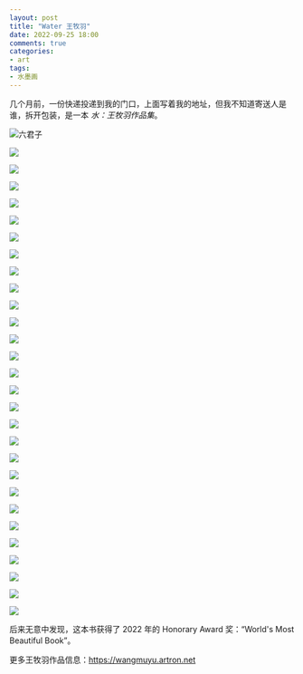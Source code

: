```yaml
---
layout: post
title: "Water 王牧羽"
date: 2022-09-25 18:00
comments: true
categories:
- art
tags:
- 水墨画
---
```


几个月前，一份快递投递到我的门口，上面写着我的地址，但我不知道寄送人是谁，拆开包装，是一本 _水：王牧羽作品集_。

![六君子](https://rankun203-github-io.oss-cn-hangzhou.aliyuncs.com/assets/images/2022-09-25-water/water-1.jpeg)

![](https://rankun203-github-io.oss-cn-hangzhou.aliyuncs.com/assets/images/2022-09-25-water/water-9.jpeg)

![](https://rankun203-github-io.oss-cn-hangzhou.aliyuncs.com/assets/images/2022-09-25-water/water-11.jpeg)

![](https://rankun203-github-io.oss-cn-hangzhou.aliyuncs.com/assets/images/2022-09-25-water/water-15.jpeg)

![](https://rankun203-github-io.oss-cn-hangzhou.aliyuncs.com/assets/images/2022-09-25-water/water-2.jpeg)

![](https://rankun203-github-io.oss-cn-hangzhou.aliyuncs.com/assets/images/2022-09-25-water/water-3.jpeg)

![](https://rankun203-github-io.oss-cn-hangzhou.aliyuncs.com/assets/images/2022-09-25-water/water-4.jpeg)

![](https://rankun203-github-io.oss-cn-hangzhou.aliyuncs.com/assets/images/2022-09-25-water/water-5.jpeg)

![](https://rankun203-github-io.oss-cn-hangzhou.aliyuncs.com/assets/images/2022-09-25-water/water-6.jpeg)

![](https://rankun203-github-io.oss-cn-hangzhou.aliyuncs.com/assets/images/2022-09-25-water/water-7.jpeg)

![](https://rankun203-github-io.oss-cn-hangzhou.aliyuncs.com/assets/images/2022-09-25-water/water-8.jpeg)

![](https://rankun203-github-io.oss-cn-hangzhou.aliyuncs.com/assets/images/2022-09-25-water/water-10.jpeg)

![](https://rankun203-github-io.oss-cn-hangzhou.aliyuncs.com/assets/images/2022-09-25-water/water-12.jpeg)

![](https://rankun203-github-io.oss-cn-hangzhou.aliyuncs.com/assets/images/2022-09-25-water/water-13.jpeg)

![](https://rankun203-github-io.oss-cn-hangzhou.aliyuncs.com/assets/images/2022-09-25-water/water-14.jpeg)

![](https://rankun203-github-io.oss-cn-hangzhou.aliyuncs.com/assets/images/2022-09-25-water/water-16.jpeg)

![](https://rankun203-github-io.oss-cn-hangzhou.aliyuncs.com/assets/images/2022-09-25-water/water-17.jpeg)

![](https://rankun203-github-io.oss-cn-hangzhou.aliyuncs.com/assets/images/2022-09-25-water/water-18.jpeg)

![](https://rankun203-github-io.oss-cn-hangzhou.aliyuncs.com/assets/images/2022-09-25-water/water-19.jpeg)

![](https://rankun203-github-io.oss-cn-hangzhou.aliyuncs.com/assets/images/2022-09-25-water/water-20.jpeg)

![](https://rankun203-github-io.oss-cn-hangzhou.aliyuncs.com/assets/images/2022-09-25-water/water-21.jpeg)

![](https://rankun203-github-io.oss-cn-hangzhou.aliyuncs.com/assets/images/2022-09-25-water/water-22.jpeg)

![](https://rankun203-github-io.oss-cn-hangzhou.aliyuncs.com/assets/images/2022-09-25-water/water-23.jpeg)

![](https://rankun203-github-io.oss-cn-hangzhou.aliyuncs.com/assets/images/2022-09-25-water/water-24.jpeg)

![](https://rankun203-github-io.oss-cn-hangzhou.aliyuncs.com/assets/images/2022-09-25-water/water-25.jpeg)

![](https://rankun203-github-io.oss-cn-hangzhou.aliyuncs.com/assets/images/2022-09-25-water/water-26.jpeg)

![](https://rankun203-github-io.oss-cn-hangzhou.aliyuncs.com/assets/images/2022-09-25-water/water-27.jpeg)

![](https://rankun203-github-io.oss-cn-hangzhou.aliyuncs.com/assets/images/2022-09-25-water/water-28.jpeg)

![](https://rankun203-github-io.oss-cn-hangzhou.aliyuncs.com/assets/images/2022-09-25-water/water-29.jpeg)

后来无意中发现，这本书获得了 2022 年的 Honorary Award 奖：“World's Most Beautiful Book”。

更多王牧羽作品信息：https://wangmuyu.artron.net
